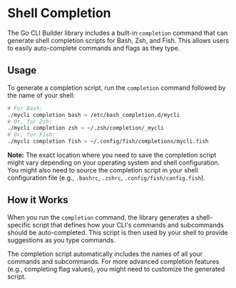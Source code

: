 # Shell Completion

The Go CLI Builder library includes a built-in `completion` command that can 
generate shell completion scripts for Bash, Zsh, and Fish. This allows users 
to easily auto-complete commands and flags as they type.

## Usage

To generate a completion script, run the `completion` command followed by the 
name of your shell:

```bash
# For Bash:
./mycli completion bash > /etc/bash_completion.d/mycli
# Or, for Zsh:
./mycli completion zsh > ~/.zsh/completion/_mycli
# Or, for Fish:
./mycli completion fish > ~/.config/fish/completions/mycli.fish
```

**Note:** The exact location where you need to save the completion script 
might vary depending on your operating system and shell configuration. You 
might also need to source the completion script in your shell configuration 
file (e.g., `.bashrc`, `.zshrc`, `.config/fish/config.fish`).

## How it Works

When you run the `completion` command, the library generates a shell-specific 
script that defines how your CLI's commands and subcommands should be 
auto-completed. This script is then used by your shell to provide suggestions 
as you type commands.

The completion script automatically includes the names of all your commands 
and subcommands. For more advanced completion features (e.g., completing flag 
values), you might need to customize the generated script.